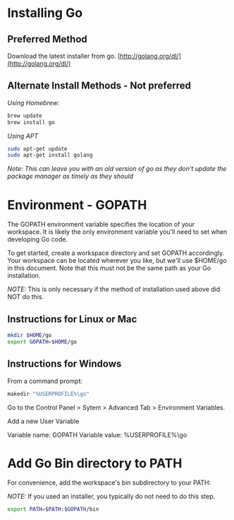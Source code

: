 # Installing Go

## Preferred Method

Download the latest installer from go.  [http://golang.org/dl/](http://golang.org/dl/)

## Alternate Install Methods - Not preferred

*Using Homebrew:*

```bash
brew update
brew install go
```

*Using APT*

```bash
sudo apt-get update
sudo apt-get install golang
```

*Note: This can leave you with an old version of go as they don't update
the package manager as timely as they should*

# Environment - GOPATH

The GOPATH environment variable specifies the location of your
workspace. It is likely the only environment variable you'll need to set
when developing Go code.

To get started, create a workspace directory and set GOPATH accordingly.
Your workspace can be located wherever you like, but we'll use $HOME/go
in this document. Note that this must not be the same path as your Go
installation.

*NOTE:* This is only necessary if the method of installation used above did NOT do this.

## Instructions for Linux or Mac

```bash
mkdir $HOME/go
export GOPATH=$HOME/go
```

## Instructions for Windows

From a command prompt:

```bash
makedir "%USERPROFILE%\go"
```

Go to the Control Panel > Sytem > Advanced Tab > Environment Variables.

Add a new User Variable

Variable name: GOPATH
Variable value: %USERPROFILE%\go

# Add Go Bin directory to PATH

For convenience, add the workspace's bin subdirectory to your PATH:

*NOTE:* If you used an installer, you typically do not need to do this step.

```bash
export PATH=$PATH:$GOPATH/bin
```



